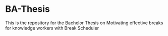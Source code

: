 # BA-Thesis
This is the repository for the Bachelor Thesis on Motivating effective breaks for knowledge workers with Break Scheduler 
